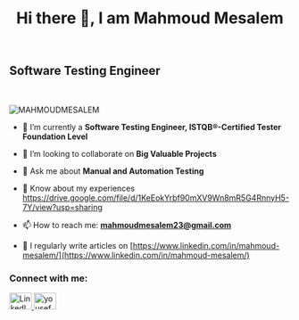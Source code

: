 <h1 align ="center"> Hi there 👋, I am Mahmoud Mesalem</h1>

<br>

<h2> Software Testing Engineer</h2>

<br>

<p align="left"> <img src="https://komarev.com/ghpvc/?username=Mahmoud-Mesalem&label=Profile%20views&color=0e75b6&style=flat" alt="MAHMOUDMESALEM" /> </p>

- 🌱 I’m currently a **Software Testing Engineer, ISTQB®-Certified Tester Foundation Level**

- 👯 I’m looking to collaborate on **Big Valuable Projects**

- 💬 Ask me about **Manual and Automation Testing**

<!--- - ⚒️ Currently working on a simple Operating system and DataMining-Algorithms-ToolKit Python package  -->

<!--- - 🤝 I’m looking for help with **Finding internship or part-time job** -->

- 📄 Know about my experiences https://drive.google.com/file/d/1KeEokYrbf90mXV9Wn8mR5G4RnnyH5-7Y/view?usp=sharing

- 📫 How to reach me: **mahmoudmesalem23@gmail.com**

- 📝 I regularly write articles on [https://www.linkedin.com/in/mahmoud-mesalem/](https://www.linkedin.com/in/mahmoud-mesalem/)


<h3 align="left">Connect with me:</h3>
<p align="left">
<a href="https://www.linkedin.com/in/mahmoud-mesalem/">
  <img src="https://upload.wikimedia.org/wikipedia/commons/c/ca/LinkedIn_logo_initials.png" alt="LinkedIn" width="40" height="30">
</a>

<a href="https://www.facebook.com/mhmoud.mido.52/">
  <img src="https://raw.githubusercontent.com/rahuldkjain/github-profile-readme-generator/master/src/images/icons/Social/facebook.svg" alt="yousef a. elkmmar" width="40" height="30">
</a>
</p>
